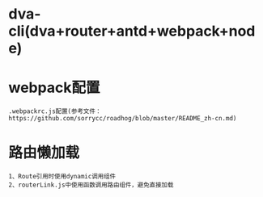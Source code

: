 <!--
 * @Description: In User Settings Edit
 * @Author: your name
 * @Date: 2019-04-09 16:11:19
 * @LastEditTime: 2019-08-26 17:10:07
 * @LastEditors: Please set LastEditors
 -->
# dva-cli(dva+router+antd+webpack+node)
# webpack配置
    .webpackrc.js配置(参考文件：https://github.com/sorrycc/roadhog/blob/master/README_zh-cn.md)
# 路由懒加载
    1、Route引用时使用dynamic调用组件
    2、routerLink.js中使用函数调用路由组件，避免直接加载